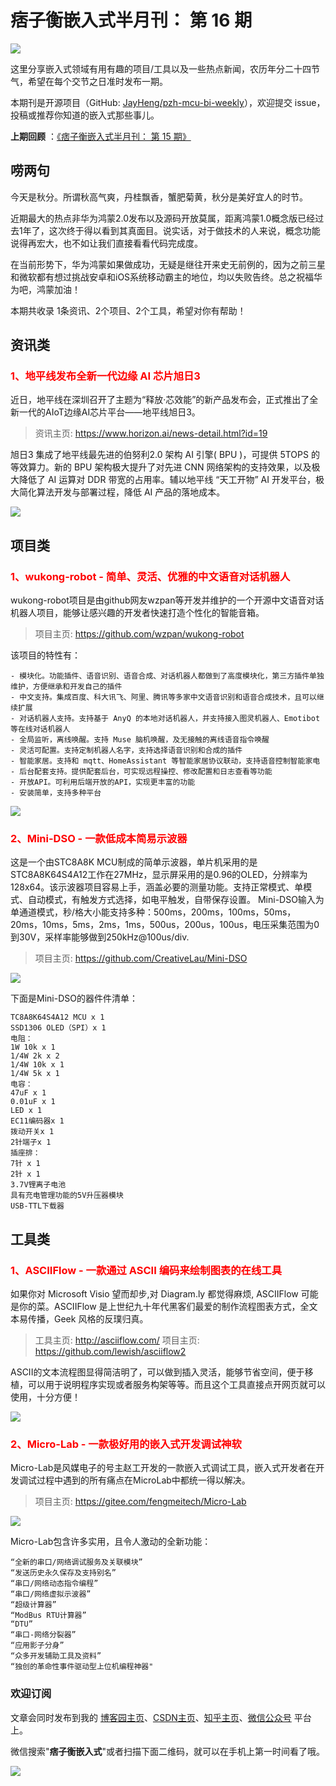 # 痞子衡嵌入式半月刊： 第 16 期

![](http://henjay724.com/image/cnblogs/pzh_mcu_bi_weekly.PNG)

这里分享嵌入式领域有用有趣的项目/工具以及一些热点新闻，农历年分二十四节气，希望在每个交节之日准时发布一期。

本期刊是开源项目（GitHub: [JayHeng/pzh-mcu-bi-weekly](https://github.com/JayHeng/pzh-mcu-bi-weekly)），欢迎提交 issue，投稿或推荐你知道的嵌入式那些事儿。

**上期回顾** ：[《痞子衡嵌入式半月刊： 第 15 期》](https://www.cnblogs.com/henjay724/p/13625381.html)

## 唠两句

今天是秋分。所谓秋高气爽，丹桂飘香，蟹肥菊黄，秋分是美好宜人的时节。

近期最大的热点非华为鸿蒙2.0发布以及源码开放莫属，距离鸿蒙1.0概念版已经过去1年了，这次终于得以看到其真面目。说实话，对于做技术的人来说，概念功能说得再宏大，也不如让我们直接看看代码完成度。

在当前形势下，华为鸿蒙如果做成功，无疑是继往开来史无前例的，因为之前三星和微软都有想过挑战安卓和iOS系统移动霸主的地位，均以失败告终。总之祝福华为吧，鸿蒙加油！

本期共收录 1条资讯、2个项目、2个工具，希望对你有帮助！

## 资讯类

### <font color="red">1、地平线发布全新一代边缘 AI 芯片旭日3</font>

近日，地平线在深圳召开了主题为“释放·芯效能”的新产品发布会，正式推出了全新一代的AIoT边缘AI芯片平台——地平线旭日3。

> 资讯主页: https://www.horizon.ai/news-detail.html?id=19 

旭日3 集成了地平线最先进的伯努利2.0 架构 AI 引擎( BPU )，可提供 5TOPS 的等效算力。新的 BPU 架构极大提升了对先进 CNN 网络架构的支持效果，以及极大降低了 AI 运算对 DDR 带宽的占用率。辅以地平线 “天工开物” AI 开发平台，极大简化算法开发与部署过程，降低 AI 产品的落地成本。

![](http://henjay724.com/image/biweekly/horizon_xuri3.PNG)

## 项目类

### <font color="red">1、wukong-robot - 简单、灵活、优雅的中文语音对话机器人</font>

wukong-robot项目是由github网友wzpan等开发并维护的一个开源中文语音对话机器人项目，能够让感兴趣的开发者快速打造个性化的智能音箱。

> 项目主页: https://github.com/wzpan/wukong-robot 

该项目的特性有：

```text
- 模块化。功能插件、语音识别、语音合成、对话机器人都做到了高度模块化，第三方插件单独维护，方便继承和开发自己的插件
- 中文支持。集成百度、科大讯飞、阿里、腾讯等多家中文语音识别和语音合成技术，且可以继续扩展
- 对话机器人支持。支持基于 AnyQ 的本地对话机器人，并支持接入图灵机器人、Emotibot 等在线对话机器人
- 全局监听，离线唤醒。支持 Muse 脑机唤醒，及无接触的离线语音指令唤醒
- 灵活可配置。支持定制机器人名字，支持选择语音识别和合成的插件
- 智能家居。支持和 mqtt、HomeAssistant 等智能家居协议联动，支持语音控制智能家电
- 后台配套支持。提供配套后台，可实现远程操控、修改配置和日志查看等功能
- 开放API。可利用后端开放的API，实现更丰富的功能
- 安装简单，支持多种平台
```

![](http://henjay724.com/image/biweekly/wukong-robot.png)

### <font color="red">2、Mini-DSO - 一款低成本简易示波器</font>

这是一个由STC8A8K MCU制成的简单示波器，单片机采用的是STC8A8K64S4A12工作在27MHz，显示屏采用的是0.96的OLED，分辨率为128x64。该示波器项目容易上手，涵盖必要的测量功能。支持正常模式、单模式、自动模式，有触发方式选择，如电平触发，自带保存设置。
Mini-DSO输入为单通道模式，秒/格大小能支持多种：500ms，200ms，100ms，50ms，20ms，10ms，5ms，2ms，1ms，500us，200us，100us，电压采集范围为0到30V，采样率能够做到250kHz@100us/div.

> 项目主页: https://github.com/CreativeLau/Mini-DSO

![](http://henjay724.com/image/biweekly/Mini-DSO.jpg)

下面是Mini-DSO的器件件清单：

```text
TC8A8K64S4A12 MCU x 1
SSD1306 OLED（SPI）x 1
电阻：
1W 10k x 1
1/4W 2k x 2
1/4W 10k x 1
1/4W 5k x 1
电容：
47uF x 1
0.01uF x 1
LED x 1
EC11编码器x 1
拨动开关x 1
2针端子x 1
插座排：
7针 x 1
2针 x 1
3.7V锂离子电池
具有充电管理功能的5V升压器模块
USB-TTL下载器
```

## 工具类

### <font color="red">1、ASCIIFlow - 一款通过 ASCII 编码来绘制图表的在线工具</font>

如果你对 Microsoft Visio 望而却步,对 Diagram.ly 都觉得麻烦, ASCIIFlow 可能是你的菜。ASCIIFlow 是上世纪九十年代黑客们最爱的制作流程图表方式，全文本易传播，Geek 风格的反璞归真。

> 工具主页: http://asciiflow.com/
> 项目主页: https://github.com/lewish/asciiflow2

ASCII的文本流程图显得简洁明了，可以做到插入灵活，能够节省空间，便于移植，可以用于说明程序实现或者服务构架等等。而且这个工具直接点开网页就可以使用，十分方便！

![](http://henjay724.com/image/biweekly/ASCIIFlow.jpg)

### <font color="red">2、Micro-Lab - 一款极好用的嵌入式开发调试神软</font>

Micro-Lab是风媒电子的号主赵工开发的一款嵌入式调试工具，嵌入式开发者在开发调试过程中遇到的所有痛点在MicroLab中都统一得以解决。

> 项目主页: https://gitee.com/fengmeitech/Micro-Lab

![](http://henjay724.com/image/biweekly/Micro-Lab.png)

Micro-Lab包含许多实用，且令人激动的全新功能：

```text
“全新的串口/网络调试服务及关联模块”
“发送历史永久保存及支持别名”
“串口/网络动态指令编程”
“串口/网络虚拟示波器”
“超级计算器”
“ModBus RTU计算器”
“DTU”
“串口-网络分裂器”
“应用影子分身”
“众多开发辅助工具及资料”
“独创的革命性事件驱动型上位机编程神器"
```

### 欢迎订阅

文章会同时发布到我的 [博客园主页](https://www.cnblogs.com/henjay724/)、[CSDN主页](https://blog.csdn.net/henjay724)、[知乎主页](https://www.zhihu.com/people/henjay724)、[微信公众号](http://weixin.sogou.com/weixin?type=1&query=痞子衡嵌入式) 平台上。

微信搜索"__痞子衡嵌入式__"或者扫描下面二维码，就可以在手机上第一时间看了哦。

![](http://henjay724.com/image/github/pzhMcu_qrcode_258x258.jpg)



